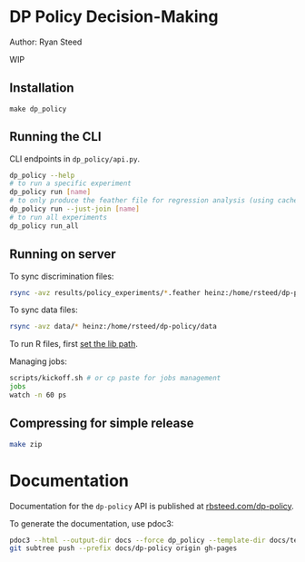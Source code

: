 # DP Policy Decision-Making

Author: Ryan Steed

WIP

## Installation

```
make dp_policy
```

## Running the CLI
CLI endpoints in `dp_policy/api.py`.

```bash
dp_policy --help
# to run a specific experiment
dp_policy run [name]
# to only produce the feather file for regression analysis (using cached results)
dp_policy run --just-join [name]
# to run all experiments
dp_policy run_all
```

## Running on server
To sync discrimination files:

```bash
rsync -avz results/policy_experiments/*.feather heinz:/home/rsteed/dp-policy/results/policy_experiments
```

To sync data files:
```bash
rsync -avz data/* heinz:/home/rsteed/dp-policy/data
```

To run R files, first [set the lib path](https://www.msi.umn.edu/support/faq/how-can-i-install-r-packages-my-home-directory).

Managing jobs:
```bash
scripts/kickoff.sh # or cp paste for jobs management
jobs
watch -n 60 ps
```

## Compressing for simple release
```bash
make zip
```

# Documentation
Documentation for the `dp-policy` API is published at [rbsteed.com/dp-policy](https://rbsteed.com/dp-policy).

To generate the documentation, use pdoc3:

```bash
pdoc3 --html --output-dir docs --force dp_policy --template-dir docs/templates
git subtree push --prefix docs/dp-policy origin gh-pages
```
